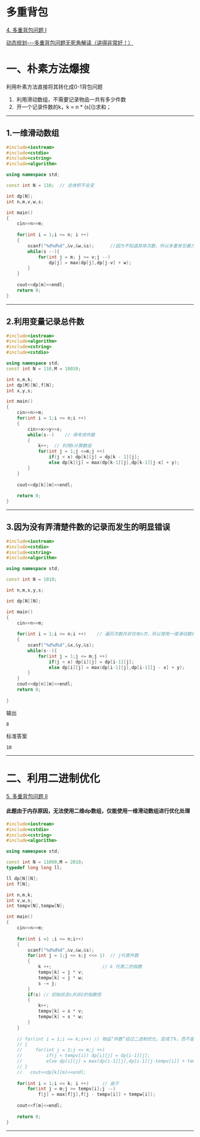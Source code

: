 # 多重背包

[4. 多重背包问题 I](https://www.acwing.com/problem/content/4/)

[动态规划---多重背包问题无死角解读（讲得非常好！）](https://www.bilibili.com/video/BV1UL4y1V7Sq/?spm_id_from=333.999.0.0&vd_source=235a1e7b912d1c10826a324e11418122)

# 一、朴素方法爆搜

利用朴素方法直接将其转化成0-1背包问题

1. ​	利用滑动数组，不需要记录物品一共有多少件数
2.    ​    开一个记录件数的k，k = n * (s[i])求和；

**********

## 1.一维滑动数组

```C++
#include<iostream>
#include<cstdio>
#include<cstring>
#include<algorithm>

using namespace std;

const int N = 110;  // 总体积不会变

int dp[N];
int n,m,v,w,s;

int main()
{
    cin>>n>>m;
    
    for(int i = 1;i <= n; i ++)
    {
        scanf("%d%d%d",&v,&w,&s);      //因为不知道具体次数，所以多重背包暴力求解时，最好选择用一维滑动数组。
        while(s --){
            for(int j = m; j >= v;j --)
                dp[j] = max(dp[j],dp[j-v] + w);
        }
    }
    
    cout<<dp[m]<<endl;
    return 0;
}


```

**************

## 2.利用变量记录总件数

```C++
#include<iostream>
#include<algorithm>
#include<cstring>
#include<cstdio>

using namespace std;
const int N = 110,M = 10010;

int n,m,k;
int dp[M][N],f[N];
int x,y,s;

int main()
{
    cin>>n>>m;
    for(int i = 1;i <= n;i ++)
    {
        cin>>x>>y>>s;
        while(s--)    // 得考虑件数
        {
            k++;  // 利用k计算数组
            for(int j = 1;j <=m;j ++)
                if(j < x) dp[k][j] = dp[k - 1][j];
                else dp[k][j] = max(dp[k-1][j],dp[k-1][j-x] + y);
        }
    }
    
    cout<<dp[k][m]<<endl;
    
    return 0;
}
```

******************

## 3.因为没有弄清楚件数的记录而发生的明显错误

```C++
#include<iostream>
#include<cstdio>
#include<cstring>
#include<algorithm>

using namespace std;

const int N = 1010;

int n,m,x,y,s;

int dp[N][N];

int main()
{
    cin>>n>>m;
    
    for(int i = 1;i <= n;i ++)    // 遍历次数并非仅有n次，所以使用一维滑动数组最好
    {
        scanf("%d%d%d",&x,&y,&s);
        while(s--){
            for(int j = 1;j <= m;j ++)
                if(j < x) dp[i][j] = dp[i-1][j];
                else dp[i][j] = max(dp[i-1][j],dp[i-1][j - x] + y);
        }
    }
    cout<<dp[n][m]<<endl;
    return 0;
    
}
```


输出

```
8
```

标准答案

```
10
```

*****************

# 二、利用二进制优化

[5. 多重背包问题 II](https://www.acwing.com/problem/content/5/)

#### 此题由于内存原因，无法使用二维dp数组，仅能使用一维滑动数组进行优化处理

```C++
#include<iostream>
#include<cstdio>
#include<cstring>
#include<algorithm>

using namespace std;

const int N = 11000,M = 2010;
typedef long long ll;

ll dp[N][N];
int f[N];

int n,m,k;
int v,w,s;
int tempv[N],tempw[N];

int main()
{
    cin>>n>>m;
    
    for(int i =1 ;i <= n;i++)
    {
        scanf("%d%d%d",&v,&w,&s);
        for(int j = 1;j <= s;j <<= 1)  // j代表件数
        {
            k ++;                   // k 代表二的指数
            tempv[k] = j * v;
            tempw[k] = j * w;
            s -= j;
        }
        if(s) // 初始状态s并非2的指数倍
        {
            k++;
            tempv[k] = s * v;
            tempw[k] = s * w;
        }
    }
    
    // for(int i = 1;i <= k;i++) // 物品“件数”经过二进制优化，变成了k，而不是最开始的n
    // {
    //     for(int j = 1;j <= m;j ++)
    //         if(j < tempv[i]) dp[i][j] = dp[i-1][j];
    //         else dp[i][j] = max(dp[i-1][j],dp[i-1][j-tempv[i]] + tempw[i]);
    // }
    //   cout<<dp[k][m]<<endl;
    
    for(int i = 1;i <= k; i ++)     // 由于
        for(int j = m;j >= tempv[i];j --)
            f[j] = max(f[j],f[j - tempv[i]] + tempw[i]);
            
    cout<<f[m]<<endl;
    
    return 0;
}
```

***************

